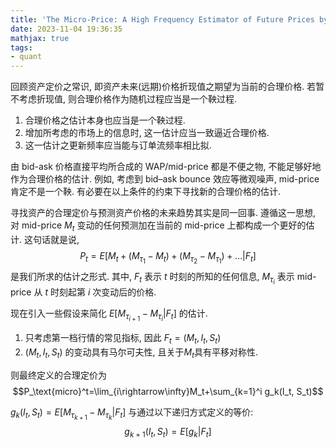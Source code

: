 ```yaml
---
title: 'The Micro-Price: A High Frequency Estimator of Future Prices by Sasha Stoikov'
date: 2023-11-04 19:36:35
mathjax: true
tags:
- quant
---
```


回顾资产定价之常识, 即资产未来(远期)价格折现值之期望为当前的合理价格. 若暂不考虑折现值, 则合理价格作为随机过程应当是一个鞅过程.

1. 合理价格之估计本身也应当是一个鞅过程.
2. 增加所考虑的市场上的信息时, 这一估计应当一致逼近合理价格.
3. 这一估计之更新频率应当能与订单流频率相比拟.

由 bid-ask 价格直接平均所合成的 WAP/mid-price 都是不便之物, 不能足够好地作为合理价格的估计. 例如, 考虑到 bid–ask bounce 效应等微观噪声, mid-price 肯定不是一个鞅. 有必要在以上条件的约束下寻找新的合理价格的估计.

<!-- more -->

寻找资产的合理定价与预测资产价格的未来趋势其实是同一回事. 遵循这一思想, 对 mid-price $M_t$ 变动的任何预测加在当前的 mid-price 上都构成一个更好的估计. 这句话就是说, $$P_t=E[M_t+(M_{\tau_1}-M_t)+(M_{\tau_2}-M_{\tau_1})+\dots \vert F_t]$$
是我们所求的估计之形式. 其中, $F_t$ 表示 $t$ 时刻的所知的任何信息, $M_{\tau_i}$ 表示 mid-price 从 $t$ 时刻起第 $i$ 次变动后的价格.

现在引入一些假设来简化 $E[M_{\tau_{i+1}}-M_{\tau_{i}}\vert F_t]$ 的估计.

1. 只考虑第一档行情的常见指标, 因此 $F_t = (M_t, I_t, S_t)$
2. $(M_t, I_t, S_t)$ 的变动具有马尔可夫性, 且关于$M_t$具有平移对称性.

则最终定义的合理定价为 $$P_\text{micro}^t=\lim_{i\rightarrow\infty}M_t+\sum_{k=1}^i g_k(I_t, S_t)$$

$g_k(I_t, S_t)=E[M_{\tau_{k+1}}-M_{\tau_k}\vert F_t]$ 与通过以下递归方式定义的等价: $$g_{k+1}(I_t, S_t)=E[g_k\vert F_t]$$
